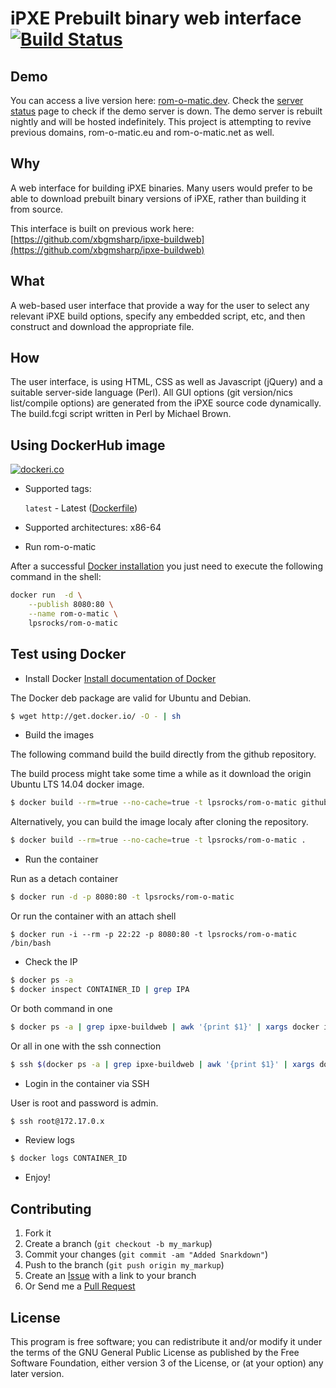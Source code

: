 iPXE Prebuilt binary web interface [![Build Status](https://travis-ci.com/lps-rocks/rom-o-matic.svg?branch=master)](https://travis-ci.com/lps-rocks/rom-o-matic)
=====

## Demo
You can access a live version here: [rom-o-matic.dev](https://rom-o-matic.dev). Check the [server status](https://status.rom-o-matic.dev) page to check if the demo server is down. The demo server is rebuilt nightly and will be hosted indefinitely. This project is attempting to revive previous domains, rom-o-matic.eu and rom-o-matic.net as well.

## Why
A web interface for building iPXE binaries. Many users would prefer to be able to download prebuilt binary versions of iPXE, rather than building it from source.

This interface is built on previous work here: [https://github.com/xbgmsharp/ipxe-buildweb](https://github.com/xbgmsharp/ipxe-buildweb)

## What
A web-based user interface that provide a way for the user to select any relevant iPXE build options, specify any embedded script, etc, and then construct and download the appropriate file.

## How
The user interface, is using HTML, CSS as well as Javascript (jQuery) and a suitable server-side language (Perl).
All GUI options (git version/nics list/compile options) are generated from the iPXE source code dynamically.
The build.fcgi script written in Perl by Michael Brown.

## Using DockerHub image

[![dockeri.co](https://dockeri.co/image/lpsrocks/rom-o-matic)](https://hub.docker.com/r/lpsrocks/rom-o-matic)

* Supported tags:

    `latest` - Latest ([Dockerfile](https://github.com/lps-rocks/rom-o-matic/blob/master/Dockerfile))

* Supported architectures: x86-64

* Run rom-o-matic 

After a successful [Docker installation](https://docs.docker.com/engine/installation/) you just need to execute the following command in the shell:

```bash
docker run  -d \
	--publish 8080:80 \
	--name rom-o-matic \
    lpsrocks/rom-o-matic	
```

## Test using Docker

* Install Docker
[Install documentation of Docker](https://docs.docker.com/engine/installation/)

The Docker deb package are valid for Ubuntu and Debian.

```bash
$ wget http://get.docker.io/ -O - | sh
```

* Build the images

The following command build the build directly from the github repository.

The build process might take some time a while as it download the origin Ubuntu LTS 14.04 docker image.
```bash
$ docker build --rm=true --no-cache=true -t lpsrocks/rom-o-matic github.com/lps-rocks/rom-o-matic.git
```

Alternatively, you can build the image localy after cloning the repository.
```bash
$ docker build --rm=true --no-cache=true -t lpsrocks/rom-o-matic .
```

* Run the container

Run as a detach container
```bash
$ docker run -d -p 8080:80 -t lpsrocks/rom-o-matic
```

Or run the container with an attach shell
```
$ docker run -i --rm -p 22:22 -p 8080:80 -t lpsrocks/rom-o-matic /bin/bash
```

* Check the IP

```bash
$ docker ps -a
$ docker inspect CONTAINER_ID | grep IPA
```

Or both command in one
```bash
$ docker ps -a | grep ipxe-buildweb | awk '{print $1}' | xargs docker inspect | grep IPAddress
```

Or all in one with the ssh connection
```bash
$ ssh $(docker ps -a | grep ipxe-buildweb | awk '{print $1}' | xargs docker inspect | grep IPAddress | awk '{print $2}' | tr -d '"' | tr -d ',' )
```

* Login in the container via SSH

User is root and password is admin.

```bash
$ ssh root@172.17.0.x
```

* Review logs

```bash
$ docker logs CONTAINER_ID
```

* Enjoy!

## Contributing

1. Fork it
2. Create a branch (`git checkout -b my_markup`)
3. Commit your changes (`git commit -am "Added Snarkdown"`)
4. Push to the branch (`git push origin my_markup`)
5. Create an [Issue][1] with a link to your branch
6. Or Send me a [Pull Request][2]

[1]: https://github.com/lpsrocks/rom-o-matic/issues
[2]: https://github.com/lpsrocks/rom-o-matic/pull/new/master

## License
This program is free software; you can redistribute it and/or modify it under the terms of the GNU General Public License as published by the Free Software Foundation, either version 3 of the License, or (at your option) any later version.
